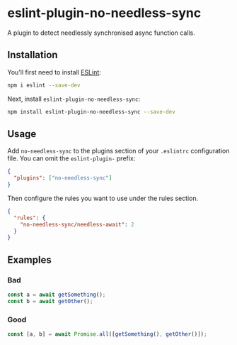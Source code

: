 # eslint-plugin-no-needless-sync

A plugin to detect needlessly synchronised async function calls.

## Installation

You'll first need to install [ESLint](https://eslint.org/):

```sh
npm i eslint --save-dev
```

Next, install `eslint-plugin-no-needless-sync`:

```sh
npm install eslint-plugin-no-needless-sync --save-dev
```

## Usage

Add `no-needless-sync` to the plugins section of your `.eslintrc` configuration file. You can omit the `eslint-plugin-` prefix:

```json
{
  "plugins": ["no-needless-sync"]
}
```

Then configure the rules you want to use under the rules section.

```json
{
  "rules": {
    "no-needless-sync/needless-await": 2
  }
}
```

## Examples

### Bad
```javascript
const a = await getSomething();
const b = await getOther();
```

### Good
```javascript
const [a, b] = await Promise.all([getSomething(), getOther()]);
```